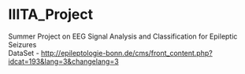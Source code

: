 # IIITA_Project  
Summer Project on EEG Signal Analysis and Classification for Epileptic Seizures  
DataSet - http://epileptologie-bonn.de/cms/front_content.php?idcat=193&lang=3&changelang=3  
